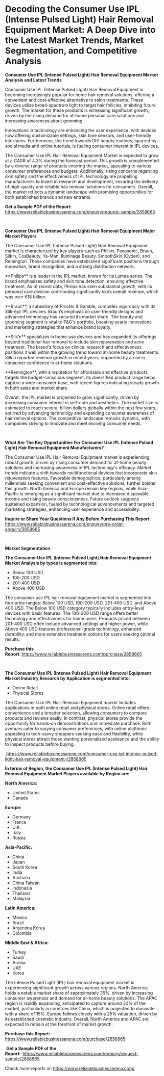 <p><h1>Decoding the Consumer Use IPL (Intense Pulsed Light) Hair Removal Equipment Market: A Deep Dive into the Latest Market Trends, Market Segmentation, and Competitive Analysis</h1></p><p><strong>Consumer Use IPL (Intense Pulsed Light) Hair Removal Equipment Market Analysis and Latest Trends</strong></p>
<p><p>Consumer Use IPL (Intense Pulsed Light) Hair Removal Equipment is becoming increasingly popular for home hair removal solutions, offering a convenient and cost-effective alternative to salon treatments. These devices utilize broad-spectrum light to target hair follicles, inhibiting future growth. The market for these products is witnessing significant growth, driven by the rising demand for at-home personal care solutions and increasing awareness about grooming.</p><p>Innovations in technology are enhancing the user experience, with devices now offering customizable settings, skin tone sensors, and user-friendly interfaces. Furthermore, the trend towards DIY beauty routines, spurred by social media and online tutorials, is fueling consumer interest in IPL devices. </p><p>The Consumer Use IPL Hair Removal Equipment Market is expected to grow at a CAGR of 4.3% during the forecast period. This growth is complemented by a diverse range of products entering the market, appealing to various consumer preferences and budgets. Additionally, rising concerns regarding skin safety and the effectiveness of IPL technology are propelling manufacturers to invest in research and development, ensuring the delivery of high-quality and reliable hair removal solutions for consumers. Overall, the market reflects a dynamic landscape with promising opportunities for both established brands and new entrants.</p></p>
<p><strong>Get a Sample PDF of the Report:&nbsp;</strong> <a href="https://www.reliablebusinessarena.com/enquiry/request-sample/2858665?utm_campaign=2467&utm_medium=2&utm_source=Github&utm_content=ia&utm_term=12032025&utm_id=consumer-use-ipl-intense-pulsed-light-hair-removal-equipment">https://www.reliablebusinessarena.com/enquiry/request-sample/2858665</a></p>
<p>&nbsp;</p>
<p><strong>Consumer Use IPL (Intense Pulsed Light) Hair Removal Equipment Major Market Players</strong></p>
<p><p>The Consumer Use IPL (Intense Pulsed Light) Hair Removal Equipment market is characterized by key players such as Philips, Panasonic, Braun, Silk’n, CosBeauty, Ya-Man, Iluminage Beauty, SmoothSkin (Cyden), and Remington. These companies have established significant positions through innovation, brand recognition, and a strong distribution network.</p><p>**Philips** is a leader in the IPL market, known for its Lumea series. The brand emphasizes safety and skin tone detection, ensuring effective treatment. As of recent data, Philips has seen substantial growth, with its personal care division contributing significantly to its overall revenue, which was over €18 billion.</p><p>**Braun**, a subsidiary of Procter & Gamble, competes vigorously with its Silk-épil IPL devices. Braun’s emphasis on user-friendly designs and advanced technology has secured its market share. The beauty and grooming segment is vital to P&G's portfolio, boasting yearly innovations and marketing strategies that enhance brand loyalty.</p><p>**Silk’n** specializes in home-use devices and has expanded its offerings beyond traditional hair removal to include skin rejuvenation and acne treatment. The brand's focus on clinical research and effectiveness positions it well within the growing trend toward at-home beauty treatments. Silk’n reported revenue growth in recent years, supported by a rise in consumer confidence in at-home solutions.</p><p>**Remington**, with a reputation for affordable and effective products, targets the budget-conscious segment. Its diversified product range helps capture a wide consumer base, with recent figures indicating steady growth in both sales and market share.</p><p>Overall, the IPL market is projected to grow significantly, driven by increasing consumer interest in self-care and aesthetics. The market size is estimated to reach several billion dollars globally within the next few years, spurred by advancing technology and expanding consumer awareness of hair removal options. The competitive landscape remains dynamic, with companies striving to innovate and meet evolving consumer needs.</p></p>
<p>&nbsp;</p>
<p><strong>What Are The Key Opportunities For Consumer Use IPL (Intense Pulsed Light) Hair Removal Equipment Manufacturers?</strong></p>
<p><p>The Consumer Use IPL Hair Removal Equipment market is experiencing robust growth, driven by rising consumer demand for at-home beauty solutions and increasing awareness of IPL technology's efficacy. Market trends indicate a shift towards multifunctional devices that incorporate skin rejuvenation features. Favorable demographics, particularly among millennials seeking convenient and cost-effective solutions, further bolster this growth. North America and Europe remain key regions, while Asia-Pacific is emerging as a significant market due to increased disposable income and rising beauty consciousness. Future outlook suggests sustained expansion, fueled by technological advancements and targeted marketing strategies, enhancing user experience and accessibility.</p></p>
<p><strong>Inquire or Share Your Questions If Any Before Purchasing This Report:</strong> <a href="https://www.reliablebusinessarena.com/enquiry/pre-order-enquiry/2858665?utm_campaign=2467&utm_medium=2&utm_source=Github&utm_content=ia&utm_term=12032025&utm_id=consumer-use-ipl-intense-pulsed-light-hair-removal-equipment">https://www.reliablebusinessarena.com/enquiry/pre-order-enquiry/2858665</a></p>
<p>&nbsp;</p>
<p><strong>Market Segmentation</strong></p>
<p><strong>The Consumer Use IPL (Intense Pulsed Light) Hair Removal Equipment Market Analysis by types is segmented into:</strong></p>
<p><ul><li>Below 100 USD</li><li>100-200 USD</li><li>201-400 USD</li><li>Above 400 USD</li></ul></p>
<p><p>The consumer use IPL hair removal equipment market is segmented into four price ranges: Below 100 USD, 100-200 USD, 201-400 USD, and Above 400 USD. The Below 100 USD category typically includes entry-level devices with basic features. The 100-200 USD range offers better technology and effectiveness for home users. Products priced between 201-400 USD often include advanced settings and higher power, while Above 400 USD features professional-grade technology, enhanced durability, and more extensive treatment options for users seeking optimal results.</p></p>
<p><strong>Purchase this Report:&nbsp;</strong><a href="https://www.reliablebusinessarena.com/purchase/2858665?utm_campaign=2467&utm_medium=2&utm_source=Github&utm_content=ia&utm_term=12032025&utm_id=consumer-use-ipl-intense-pulsed-light-hair-removal-equipment">https://www.reliablebusinessarena.com/purchase/2858665</a></p>
<p>&nbsp;</p>
<p><strong>The Consumer Use IPL (Intense Pulsed Light) Hair Removal Equipment Market Industry Research by Application is segmented into:</strong></p>
<p><ul><li>Online Retail</li><li>Physical Stores</li></ul></p>
<p><p>The Consumer Use IPL Hair Removal Equipment market includes applications in both online retail and physical stores. Online retail offers convenience and a broader selection, allowing consumers to compare products and reviews easily. In contrast, physical stores provide the opportunity for hands-on demonstrations and immediate purchase. Both avenues cater to varying consumer preferences, with online platforms appealing to tech-savvy shoppers seeking ease and flexibility, while physical stores attract those wanting personalized assistance and the ability to inspect products before buying.</p></p>
<p><a href="https://www.reliablebusinessarena.com/consumer-use-ipl-intense-pulsed-light-hair-removal-equipment-r2858665?utm_campaign=2467&utm_medium=2&utm_source=Github&utm_content=ia&utm_term=12032025&utm_id=consumer-use-ipl-intense-pulsed-light-hair-removal-equipment">&nbsp;https://www.reliablebusinessarena.com/consumer-use-ipl-intense-pulsed-light-hair-removal-equipment-r2858665</a></p>
<p><strong>In terms of Region, the Consumer Use IPL (Intense Pulsed Light) Hair Removal Equipment Market Players available by Region are:</strong></p>
<p>
    <p> <strong> North America: </strong>
        <ul>
            <li>United States</li>
            <li>Canada</li>
        </ul>
        </p> 
    <p> <strong> Europe: </strong>
        <ul>
            <li>Germany</li>
            <li>France</li>
            <li>U.K.</li>
            <li>Italy</li>
            <li>Russia</li>
        </ul>
        </p> 
    <p> <strong> Asia-Pacific: </strong>
        <ul>
            <li>China</li>
            <li>Japan</li>
            <li>South Korea</li>
            <li>India</li>
            <li>Australia</li>
            <li>China Taiwan</li>
            <li>Indonesia</li>
            <li>Thailand</li>
            <li>Malaysia</li>
        </ul>
        </p> 
    <p> <strong> Latin America: </strong>
        <ul>
            <li>Mexico</li>
            <li>Brazil</li>
            <li>Argentina Korea</li>
            <li>Colombia</li>
        </ul>
        </p> 
    <p> <strong> Middle East & Africa: </strong>
        <ul>
            <li>Turkey</li>
            <li>Saudi</li>
            <li>Arabia</li>
            <li>UAE</li>
            <li>Korea</li>
        </ul>
    </p>
    </p>
<p><p>The Intense Pulsed Light (IPL) hair removal equipment market is experiencing significant growth across various regions. North America holds a notable market share of approximately 35%, driven by increasing consumer awareness and demand for at-home beauty solutions. The APAC region is rapidly expanding, anticipated to capture around 30% of the market, particularly in countries like China, which is projected to dominate with a share of 15%. Europe follows closely with a 25% valuation, driven by its established cosmetic industry. Overall, North America and APAC are expected to remain at the forefront of market growth.</p></p>
<p><strong>Purchase this Report: </strong><a href="https://www.reliablebusinessarena.com/purchase/2858665?utm_campaign=2467&utm_medium=2&utm_source=Github&utm_content=ia&utm_term=12032025&utm_id=consumer-use-ipl-intense-pulsed-light-hair-removal-equipment">https://www.reliablebusinessarena.com/purchase/2858665</a></p>
<p>&nbsp;<strong>Get a Sample PDF of the Report:&nbsp;&nbsp;</strong><a href="https://www.reliablebusinessarena.com/enquiry/request-sample/2858665?utm_campaign=2467&utm_medium=2&utm_source=Github&utm_content=ia&utm_term=12032025&utm_id=consumer-use-ipl-intense-pulsed-light-hair-removal-equipment">https://www.reliablebusinessarena.com/enquiry/request-sample/2858665</a></p>
<p><strong></strong></p>
<p>Check more reports on <a href="https://www.reliablebusinessarena.com/?utm_campaign=2467&utm_medium=2&utm_source=Github&utm_content=ia&utm_term=12032025&utm_id=consumer-use-ipl-intense-pulsed-light-hair-removal-equipment">https://www.reliablebusinessarena.com/</a></p>